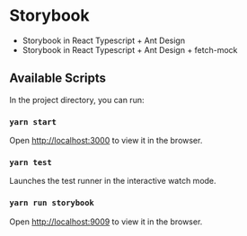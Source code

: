 # Storybook

- Storybook in React Typescript + Ant Design
- Storybook in React Typescript + Ant Design + fetch-mock

## Available Scripts

In the project directory, you can run:

### `yarn start`

Open [http://localhost:3000](http://localhost:3000) to view it in the browser.

### `yarn test`

Launches the test runner in the interactive watch mode.

### `yarn run storybook`

Open [http://localhost:9009](http://localhost:9009) to view it in the browser.

